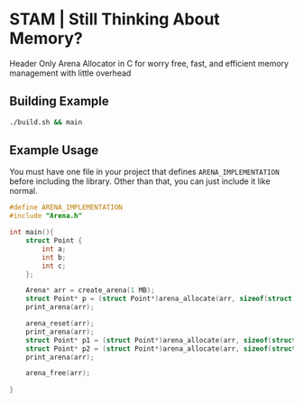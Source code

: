 
# STAM | Still Thinking About Memory?
Header Only Arena Allocator in C for worry free, fast, and efficient memory management with little overhead


## Building Example
```bash
./build.sh && main
```


## Example Usage

You must have one file in your project that defines `ARENA_IMPLEMENTATION` before including the library. Other than that, you can just include it like normal.

```C
#define ARENA_IMPLEMENTATION
#include "Arena.h"

int main(){
    struct Point {
        int a;
        int b;
        int c;
    };

    Arena* arr = create_arena(1 MB);
    struct Point* p = (struct Point*)arena_allocate(arr, sizeof(struct Point));
    print_arena(arr);

    arena_reset(arr);
    print_arena(arr);
    struct Point* p1 = (struct Point*)arena_allocate(arr, sizeof(struct Point));
    struct Point* p2 = (struct Point*)arena_allocate(arr, sizeof(struct Point));
    print_arena(arr);

    arena_free(arr);
    
}

```
